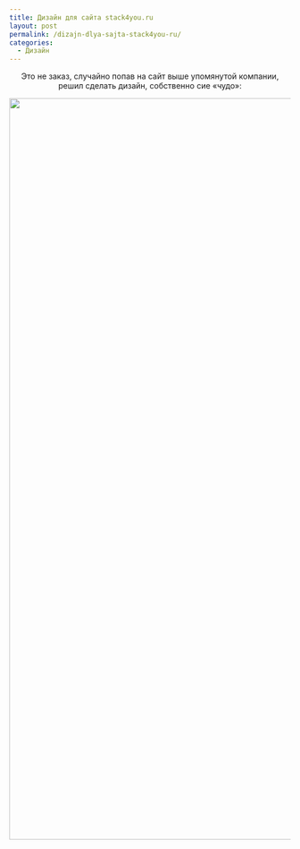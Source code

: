 ```yaml
---
title: Дизайн для сайта stack4you.ru
layout: post
permalink: /dizajn-dlya-sajta-stack4you-ru/
categories:
  - Дизайн
---
```

<p style="text-align: center;">
  Это не заказ, случайно попав на сайт выше упомянутой компании, решил сделать дизайн, собственно сие &#171;чудо&#187;:
</p>

<p style="text-align: center;">
  <a href="http://res.cloudinary.com/doam-ru/image/upload/v1409070659/stack4you_snjhpj.jpg" rel="lightbox[521]" title="Дизайн для сайта stack4you.ru"><img class="aligncenter  wp-image-524" title="stack4you" src="http://res.cloudinary.com/doam-ru/image/upload/v1409070659/stack4you_snjhpj.jpg" alt="" width="1248" height="1326" /></a>
</p>